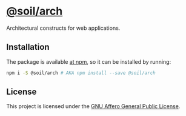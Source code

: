 # [@soil/arch](https://www.npmjs.com/package/@soil/arch)

Architectural constructs for web applications.


## Installation

The package is available [at npm](https://www.npmjs.com/package/@soil/arch), so
it can be installed by running:

```bash
npm i -S @soil/arch # AKA npm install --save @soil/arch
```


## License

This project is licensed under the [GNU Affero General Public License](LICENSE).
